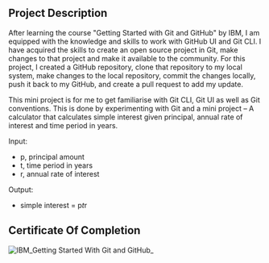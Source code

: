 ## Project Description

After learning the course "Getting Started with Git and GitHub" by IBM, I am equipped with the knowledge and skills to work with GitHub UI and Git CLI. I have acquired the skills to create an open source project in Git, make changes to that project and make it available to the community. For this project, I created a GitHub repository, clone that repository to my local system, make changes to the local repository, commit the changes locally, push it back to my GitHub, and create a pull request to add my update. 

This mini project is for me to get familiarise with Git CLI, Git UI as well as Git conventions. This is done by experimenting with Git and a mini project – A calculator that calculates simple interest given principal, annual rate of interest and time period in years.

Input:
   - p, principal amount
   - t, time period in years
   - r, annual rate of interest
   
Output:
   - simple interest = p*t*r

## Certificate Of Completion

![IBM_Getting Started With Git and GitHub_](https://user-images.githubusercontent.com/79074359/176373368-db339888-a916-477f-b027-759ca06f516c.png)
